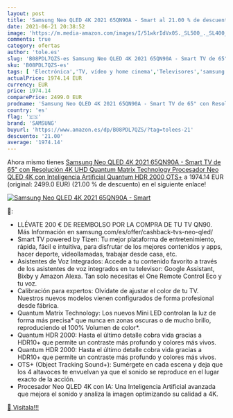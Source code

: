 ```yaml
---
layout: post
title: 'Samsung Neo QLED 4K 2021 65QN90A - Smart al 21.00 % de descuento'
date: 2021-06-21 20:38:52
image: 'https://m.media-amazon.com/images/I/51wkrIdVx0S._SL500_._SL400_.jpg'
comments: true
category: ofertas
author: 'tole.es'
slug: 'B08PDL7QZS-es Samsung Neo QLED 4K 2021 65QN90A - Smart TV de 65" con...'
sku: 'B08PDL7QZS-es'
tags: [ 'Electrónica','TV, vídeo y home cinema','Televisores','samsung','smart','tv', ]
actualPrice: 1974.14 EUR
currency: EUR
price: 1974.14
comparePrice: 2499.0 EUR
prodname: 'Samsung Neo QLED 4K 2021 65QN90A - Smart TV de 65" con Resolución 4K UHD  Quantum Matrix Technology  Procesador Neo QLED 4K con Inteligencia Artificial  Quantum HDR 2000  OTS+'
country: 'es'
flag: '🇪🇸'
brand: 'SAMSUNG'
buyurl: 'https://www.amazon.es/dp/B08PDL7QZS/?tag=tolees-21'
descuento: '21.00'
average: '1974.14'
---
```


Ahora mismo tienes [Samsung Neo QLED 4K 2021 65QN90A - Smart TV de 65" con Resolución 4K UHD  Quantum Matrix Technology  Procesador Neo QLED 4K con Inteligencia Artificial  Quantum HDR 2000  OTS+](https://www.amazon.es/dp/B08PDL7QZS/?tag=tolees-21) a 1974.14 EUR (original: 2499.0 EUR) (21.00 %  de descuento) en el siguiente enlace!

[![Samsung Neo QLED 4K 2021 65QN90A - Smart](https://m.media-amazon.com/images/I/51wkrIdVx0S._SL500_._SL400_.jpg)](https://www.amazon.es/dp/B08PDL7QZS/?tag=tolees-21)

🔎:

- LLÉVATE 200 € DE REEMBOLSO POR LA COMPRA DE TU TV QN90. Más Información en samsung.com/es/offer/cashback-tvs-neo-qled/
- Smart TV powered by Tizen: Tu mejor plataforma de entretenimiento, rápida, fácil e intuitiva, para disfrutar de los mejores contenidos y apps, hacer deporte, videollamadas, trabajar desde casa, etc.
- Asistentes de Voz Integrados: Accede a tu contenido favorito a través de los asistentes de voz integrados en tu televisor: Google Assistant, Bixby y Amazon Alexa. Tan solo necesitas el One Remote Control Eco y tu voz.
- Calibración para expertos: Olvídate de ajustar el color de tu TV. Nuestros nuevos modelos vienen configurados de forma profesional desde fábrica.
- Quantum Matrix Technology: Los nuevos Mini LED controlan la luz de forma más precisa* que nunca en zonas oscuras o de mucho brillo, reproduciendo el 100% Volumen de color*.
- Quantum HDR 2000: Hasta el último detalle cobra vida gracias a HDR10+ que permite un contraste más profundo y colores más vivos.
- Quantum HDR 2000: Hasta el último detalle cobra vida gracias a HDR10+ que permite un contraste más profundo y colores más vivos.
- OTS+ (Object Tracking Sound+): Sumérgete en cada escena y deja que los 4 altavoces te envuelvan ya que el sonido se reproduce en el lugar exacto de la acción.
- Procesador Neo QLED 4K con IA: Una Inteligencia Artificial avanzada que mejora el sonido y analiza la imagen optimizando su calidad a 4K.

[🛒 Visítala!!!](https://www.amazon.es/dp/B08PDL7QZS/?tag=tolees-21)
